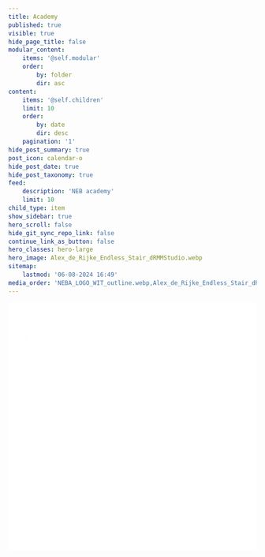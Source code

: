 ```yaml
---
title: Academy
published: true
visible: true
hide_page_title: false
modular_content:
    items: '@self.modular'
    order:
        by: folder
        dir: asc
content:
    items: '@self.children'
    limit: 10
    order:
        by: date
        dir: desc
    pagination: '1'
hide_post_summary: true
post_icon: calendar-o
hide_post_date: true
hide_post_taxonomy: true
feed:
    description: 'NEB academy'
    limit: 10
child_type: item
show_sidebar: true
hero_scroll: false
hide_git_sync_repo_link: false
continue_link_as_button: false
hero_classes: hero-large
hero_image: Alex_de_Rijke_Endless_Stair_dRMMStudio.webp
sitemap:
    lastmod: '06-08-2024 16:49'
media_order: 'NEBA_LOGO_WIT_outline.webp,Alex_de_Rijke_Endless_Stair_dRMMStudio.webp'
---
```


![NEBA_LOGO_WIT_outline](NEBA_LOGO_WIT_outline.webp?resize=400,400  "NEBA_LOGO_WIT_outline")